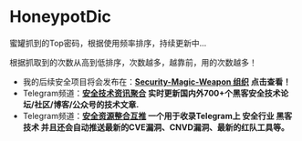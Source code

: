 # HoneypotDic
蜜罐抓到的Top密码，根据使用频率排序，持续更新中...

根据抓取到的次数从高到低排序，次数越多，越靠前，用的次数越多！

- 我的后续安全项目将会发布在：**[Security-Magic-Weapon 组织](https://github.com/Security-Magic-Weapon) 点击查看！**
- Telegram频道：**[安全技术资讯聚合](https://t.me/sec_info) 实时更新国内外700+个黑客安全技术论坛/社区/博客/公众号的技术文章.**
- Telegram频道：**[安全资源整合互推](https://t.me/secyq) 一个用于收录Telegram上 安全行业 黑客技术 并且还会自动推送最新的CVE漏洞、CNVD漏洞、最新的红队工具等。**
